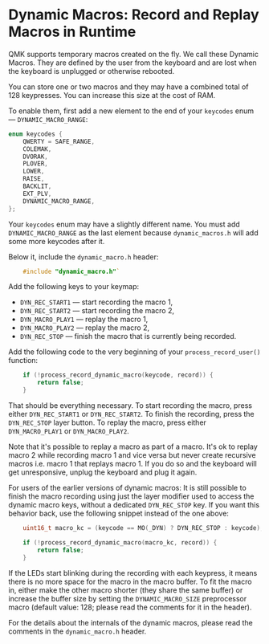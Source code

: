 # Dynamic Macros: Record and Replay Macros in Runtime

QMK supports temporary macros created on the fly. We call these Dynamic Macros. They are defined by the user from the keyboard and are lost when the keyboard is unplugged or otherwise rebooted.

You can store one or two macros and they may have a combined total of 128 keypresses. You can increase this size at the cost of RAM.

To enable them, first add a new element to the end of your `keycodes` enum — `DYNAMIC_MACRO_RANGE`:

```c
enum keycodes {
	QWERTY = SAFE_RANGE,
	COLEMAK,
	DVORAK,
	PLOVER,
	LOWER,
	RAISE,
	BACKLIT,
	EXT_PLV,
	DYNAMIC_MACRO_RANGE,
};
```

Your `keycodes` enum may have a slightly different name. You must add `DYNAMIC_MACRO_RANGE` as the last element because `dynamic_macros.h` will add some more keycodes after it.

Below it, include the `dynamic_macro.h` header:

```c
	#include "dynamic_macro.h"`
```

Add the following keys to your keymap:

* `DYN_REC_START1` — start recording the macro 1,
* `DYN_REC_START2` — start recording the macro 2,
* `DYN_MACRO_PLAY1` — replay the macro 1,
* `DYN_MACRO_PLAY2` — replay the macro 2,
* `DYN_REC_STOP` — finish the macro that is currently being recorded.

Add the following code to the very beginning of your `process_record_user()` function:

```c
	if (!process_record_dynamic_macro(keycode, record)) {
		return false;
	}
```

That should be everything necessary. To start recording the macro, press either `DYN_REC_START1` or `DYN_REC_START2`. To finish the recording, press the `DYN_REC_STOP` layer button. To replay the macro, press either `DYN_MACRO_PLAY1` or `DYN_MACRO_PLAY2`.

Note that it's possible to replay a macro as part of a macro. It's ok to replay macro 2 while recording macro 1 and vice versa but never create recursive macros i.e. macro 1 that replays macro 1. If you do so and the keyboard will get unresponsive, unplug the keyboard and plug it again.

For users of the earlier versions of dynamic macros: It is still possible to finish the macro recording using just the layer modifier used to access the dynamic macro keys, without a dedicated `DYN_REC_STOP` key. If you want this behavior back, use the following snippet instead of the one above:

```c
	uint16_t macro_kc = (keycode == MO(_DYN) ? DYN_REC_STOP : keycode);

	if (!process_record_dynamic_macro(macro_kc, record)) {
		return false;
	}
```

If the LEDs start blinking during the recording with each keypress, it means there is no more space for the macro in the macro buffer. To fit the macro in, either make the other macro shorter (they share the same buffer) or increase the buffer size by setting the `DYNAMIC_MACRO_SIZE` preprocessor macro (default value: 128; please read the comments for it in the header).

For the details about the internals of the dynamic macros, please read the comments in the `dynamic_macro.h` header.
